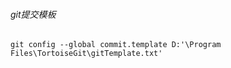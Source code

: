 ###### git提交模板

`git config --global commit.template D:'\Program Files\TortoiseGit\gitTemplate.txt'
`
